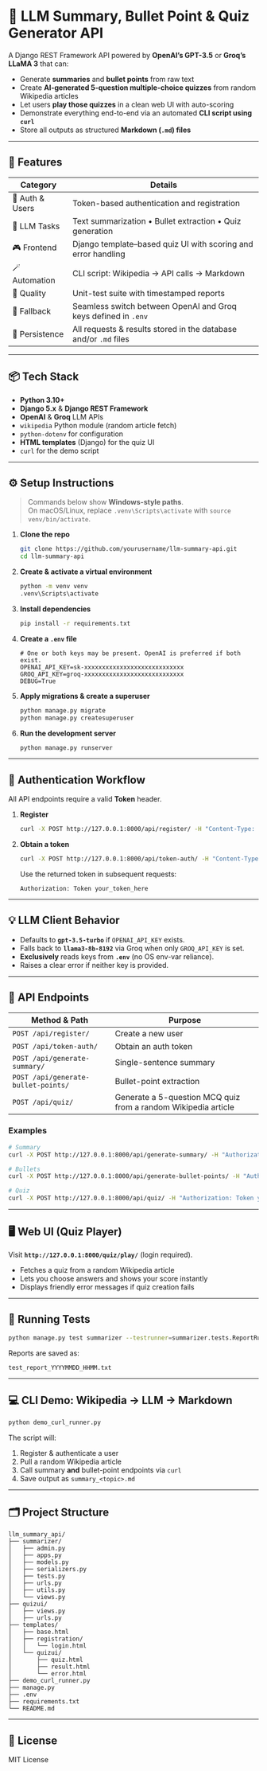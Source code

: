 # 🧠 LLM Summary, Bullet Point & Quiz Generator API

A Django REST Framework API powered by **OpenAI’s GPT-3.5** or **Groq’s LLaMA 3** that can:

- Generate **summaries** and **bullet points** from raw text  
- Create **AI-generated 5-question multiple-choice quizzes** from random Wikipedia articles  
- Let users **play those quizzes** in a clean web UI with auto-scoring  
- Demonstrate everything end-to-end via an automated **CLI script using `curl`**  
- Store all outputs as structured **Markdown (`.md`) files**

---

## 🚀 Features

| Category | Details |
| -------- | ------- |
| 🔐 Auth & Users | Token-based authentication and registration |
| 🧠 LLM Tasks | Text summarization • Bullet extraction • Quiz generation |
| 🎮 Frontend | Django template–based quiz UI with scoring and error handling |
| 🪄 Automation | CLI script: Wikipedia → API calls → Markdown |
| 🧪 Quality | Unit-test suite with timestamped reports |
| 🔄 Fallback | Seamless switch between OpenAI and Groq keys defined in `.env` |
| 📂 Persistence | All requests & results stored in the database and/or `.md` files |

---

## 📦 Tech Stack

- **Python 3.10+**
- **Django 5.x** & **Django REST Framework**
- **OpenAI** & **Groq** LLM APIs
- `wikipedia` Python module (random article fetch)
- `python-dotenv` for configuration
- **HTML templates** (Django) for the quiz UI
- `curl` for the demo script

---

## ⚙️ Setup Instructions

> Commands below show **Windows-style paths**.  
> On macOS/Linux, replace `.venv\Scripts\activate` with `source venv/bin/activate`.

1. **Clone the repo**

   ```bash
   git clone https://github.com/yourusername/llm-summary-api.git
   cd llm-summary-api
   ```

2. **Create & activate a virtual environment**

   ```bash
   python -m venv venv
   .venv\Scripts\activate
   ```

3. **Install dependencies**

   ```bash
   pip install -r requirements.txt
   ```

4. **Create a `.env` file**

   ```env
   # One or both keys may be present. OpenAI is preferred if both exist.
   OPENAI_API_KEY=sk-xxxxxxxxxxxxxxxxxxxxxxxxxxxx
   GROQ_API_KEY=groq-xxxxxxxxxxxxxxxxxxxxxxxxxxxx
   DEBUG=True
   ```

5. **Apply migrations & create a superuser**

   ```bash
   python manage.py migrate
   python manage.py createsuperuser
   ```

6. **Run the development server**

   ```bash
   python manage.py runserver
   ```

---

## 🔐 Authentication Workflow

All API endpoints require a valid **Token** header.

1. **Register**

   ```bash
   curl -X POST http://127.0.0.1:8000/api/register/ -H "Content-Type: application/json" -d "{\"username\": \"demo\", \"password\": \"password123\"}"
   ```

2. **Obtain a token**

   ```bash
   curl -X POST http://127.0.0.1:8000/api/token-auth/ -H "Content-Type: application/json" -d "{\"username\": \"demo\", \"password\": \"password123\"}"
   ```

   Use the returned token in subsequent requests:

   ```
   Authorization: Token your_token_here
   ```

---

## 💡 LLM Client Behavior

- Defaults to **`gpt-3.5-turbo`** if `OPENAI_API_KEY` exists.  
- Falls back to **`llama3-8b-8192`** via Groq when only `GROQ_API_KEY` is set.  
- **Exclusively** reads keys from **`.env`** (no OS env-var reliance).  
- Raises a clear error if neither key is provided.

---

## 📡 API Endpoints

| Method & Path | Purpose |
|---------------|---------|
| `POST /api/register/` | Create a new user |
| `POST /api/token-auth/` | Obtain an auth token |
| `POST /api/generate-summary/` | Single-sentence summary |
| `POST /api/generate-bullet-points/` | Bullet-point extraction |
| `POST /api/quiz/` | Generate a 5-question MCQ quiz from a random Wikipedia article |

### Examples

```bash
# Summary
curl -X POST http://127.0.0.1:8000/api/generate-summary/ -H "Authorization: Token your_token_here" -H "Content-Type: application/json" -d "{\"text\": \"The Eiffel Tower was completed in 1889 and is one of the most iconic landmarks in Paris.\"}"

# Bullets
curl -X POST http://127.0.0.1:8000/api/generate-bullet-points/ -H "Authorization: Token your_token_here" -H "Content-Type: application/json" -d "{\"text\": \"Python is widely used in data science, machine learning, and web development.\"}"

# Quiz
curl -X POST http://127.0.0.1:8000/api/quiz/ -H "Authorization: Token your_token_here" -H "Content-Type: application/json"
```

---

## 🖥️ Web UI (Quiz Player)

Visit **`http://127.0.0.1:8000/quiz/play/`** (login required).

- Fetches a quiz from a random Wikipedia article
- Lets you choose answers and shows your score instantly
- Displays friendly error messages if quiz creation fails

---

## 🧪 Running Tests

```bash
python manage.py test summarizer --testrunner=summarizer.tests.ReportRunner
```

Reports are saved as:

```
test_report_YYYYMMDD_HHMM.txt
```

---

## 💻 CLI Demo: Wikipedia → LLM → Markdown

```bash
python demo_curl_runner.py
```

The script will:

1. Register & authenticate a user  
2. Pull a random Wikipedia article  
3. Call summary **and** bullet-point endpoints via `curl`  
4. Save output as `summary_<topic>.md`

---

## 🗂️ Project Structure

```
llm_summary_api/
├── summarizer/
│   ├── admin.py
│   ├── apps.py
│   ├── models.py
│   ├── serializers.py
│   ├── tests.py
│   ├── urls.py
│   ├── utils.py
│   └── views.py
├── quizui/
│   ├── views.py
│   ├── urls.py
├── templates/
│   ├── base.html
│   ├── registration/
│   │   └── login.html
│   └── quizui/
│       ├── quiz.html
│       ├── result.html
│       └── error.html
├── demo_curl_runner.py
├── manage.py
├── .env
├── requirements.txt
└── README.md
```

---

## 📄 License

MIT License
